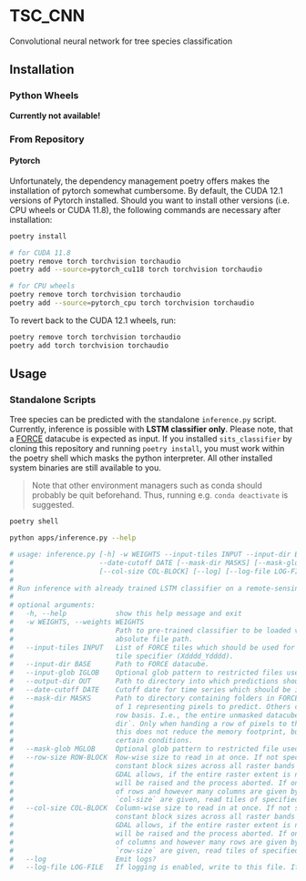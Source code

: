 # TSC_CNN
Convolutional neural network for tree species classification

## Installation

### Python Wheels

**Currently not available!**

### From Repository

#### Pytorch

Unfortunately, the dependency management poetry offers makes the installation of pytorch somewhat cumbersome. By default,
the CUDA 12.1 versions of Pytorch installed. Should you want to install other versions (i.e. CPU wheels or CUDA 11.8),
the following commands are necessary after installation:

```bash
poetry install

# for CUDA 11.8
poetry remove torch torchvision torchaudio
poetry add --source=pytorch_cu118 torch torchvision torchaudio

# for CPU wheels
poetry remove torch torchvision torchaudio
poetry add --source=pytorch_cpu torch torchvision torchaudio
```

To revert back to the CUDA 12.1 wheels, run:

```bash
poetry remove torch torchvision torchaudio
poetry add torch torchvision torchaudio
```
## Usage

### Standalone Scripts

Tree species can be predicted with the standalone `inference.py` script. Currently, inference is possible with **LSTM 
classifier only**. Please note, that a [FORCE](https://force-eo.readthedocs.io/en/latest/) datacube is expected as input.
If you installed `sits_classifier` by cloning this repository and running `poetry install`, you must work within the 
poetry shell which masks the python interpreter. All other installed system binaries are still available to you. 

> Note that other environment managers such as conda should probably be quit beforehand. Thus, running e.g. 
> `conda deactivate` is suggested. 

```bash
poetry shell

python apps/inference.py --help

# usage: inference.py [-h] -w WEIGHTS --input-tiles INPUT --input-dir BASE [--input-glob IGLOB] --output-dir OUT
#                     --date-cutoff DATE [--mask-dir MASKS] [--mask-glob MGLOB] [--row-size ROW-BLOCK]
#                     [--col-size COL-BLOCK] [--log] [--log-file LOG-FILE]
# 
# Run inference with already trained LSTM classifier on a remote-sensing time series represented as FORCE ARD datacube.
# 
# optional arguments:
#   -h, --help            show this help message and exit
#   -w WEIGHTS, --weights WEIGHTS
#                         Path to pre-trained classifier to be loaded via `torch.load`. Can be either a relative or
#                         absolute file path.
#   --input-tiles INPUT   List of FORCE tiles which should be used for inference. Each line should contain one FORCE
#                         tile specifier (Xdddd_Ydddd).
#   --input-dir BASE      Path to FORCE datacube.
#   --input-glob IGLOB    Optional glob pattern to restricted files used from `input-dir`.
#   --output-dir OUT      Path to directory into which predictions should be saved.
#   --date-cutoff DATE    Cutoff date for time series which should be included in datacube for inference.
#   --mask-dir MASKS      Path to directory containing folders in FORCE tile structure storing binary masks with a value
#                         of 1 representing pixels to predict. Others can be nodata or 0. Masking is done on a row-by-
#                         row basis. I.e., the entire unmasked datacube is constructed from the files found in `input-
#                         dir`. Only when handing a row of pixels to the DL-model for inference are data removed. Thus,
#                         this does not reduce the memory footprint, but can speed up inference significantly under
#                         certain conditions.
#   --mask-glob MGLOB     Optional glob pattern to restricted file used from `mask-dir`.
#   --row-size ROW-BLOCK  Row-wise size to read in at once. If not specified, query dataset for block size and assume
#                         constant block sizes across all raster bands in case of multilayer files. Contrary to what
#                         GDAL allows, if the entire raster extent is not evenly divisible by the block size, an error
#                         will be raised and the process aborted. If only `row-size` is given, read the specified amount
#                         of rows and however many columns are given by the datasets block size. If both `row-size` and
#                         `col-size` are given, read tiles of specified size.
#   --col-size COL-BLOCK  Column-wise size to read in at once. If not specified, query dataset for block size and assume
#                         constant block sizes across all raster bands in case of multilayer files. Contrary to what
#                         GDAL allows, if the entire raster extent is not evenly divisible by the block size, an error
#                         will be raised and the process aborted. If only `col-size` is given, read the specified amount
#                         of columns and however many rows are given by the datasets block size. If both `col-size` and
#                         `row-size` are given, read tiles of specified size.
#   --log                 Emit logs?
#   --log-file LOG-FILE   If logging is enabled, write to this file. If omitted, logs are written to stdout.
```